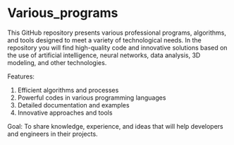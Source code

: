 # Various_programs

This GitHub repository presents various professional programs, algorithms, and tools designed to meet a variety of technological needs. In the repository you will find high-quality code and innovative solutions based on the use of artificial intelligence, neural networks, data analysis, 3D modeling, and other technologies.

Features:
1. Efficient algorithms and processes
2. Powerful codes in various programming languages
3. Detailed documentation and examples
4. Innovative approaches and tools

Goal:
To share knowledge, experience, and ideas that will help developers and engineers in their projects.
